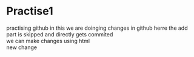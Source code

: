 # Practise1

practising github
in this we are doinging changes in github
herre the add part is skipped and directly gets commited
<br>
we can make changes using html
<br>
new change
